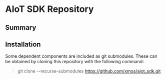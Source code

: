 AIoT SDK Repository
===================

Summary
-------


Installation
------------
Some dependent components are included as git submodules. These can be obtained by cloning this repository with the following command:

> git clone --recurse-submodules https://github.com/xmos/aiot_sdk.git


